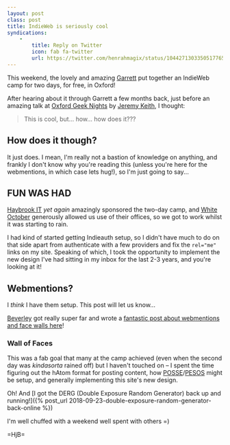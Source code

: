```yaml
---
layout: post
class: post
title: IndieWeb is seriously cool
syndications:
    -
        title: Reply on Twitter
        icon: fab fa-twitter
        url: https://twitter.com/henrahmagix/status/1044271303350517765
---
```


This weekend, the lovely and amazing [Garrett](https://polytechnic.co.uk/blog/2018/09/indiewebcamp-oxford-day-1) put together an IndieWeb camp for two days, for free, in Oxford!

After hearing about it through Garrett a few months back, just before an amazing talk at [Oxford Geek Nights](http://oxford.geeknights.net/) by [Jeremy Keith](https://adactio.com/), I thought:

>This is cool, but... how... how does it???

## How does it though?

It just does. I mean, I'm really not a bastion of knowledge on anything, and frankly I don't know why you're reading this (unless you're here for the webmentions, in which case lets hug!), so I'm just going to say...

## FUN WAS HAD

[Haybrook IT](http://www.haybrook.co.uk/) _yet again_ amazingly sponsored the two-day camp, and [White October](https://www.whiteoctober.co.uk/) generously allowed us use of their offices, so we got to work whilst it was starting to rain.

I had kind of started getting Indieauth setup, so I didn't have much to do on that side apart from authenticate with a few providers and fix the `rel="me"` links on my site. Speaking of which, I took the opportunity to implement the new design I've had sitting in my inbox for the last 2-3 years, and you're looking at it!

## Webmentions?

I _think_ I have them setup. This post will let us know...

[Beverley](https://webdevbev.co.uk/) got really super far and wrote a [fantastic post about webmentions and face walls here](https://webdevbev.co.uk/blog/09-2018/2018-oxford-indie-web-camp.html)!

### Wall of Faces

This was a fab goal that many at the camp achieved (even when the second day was _kindasorta_ rained off) but I haven't touched on – I spent the time figuring out the hAtom format for posting content, how [POSSE](https://indieweb.org/POSSE)/[PESOS](https://indieweb.org/PESOS) might be setup, and generally implementing this site's new design.

Oh! And [I got the DERG (Double Exposure Random Generator) back up and running!]({% post_url 2018-09-23-double-exposure-random-generator-back-online %})

I'm well chuffed with a weekend well spent with others =)

=HjB=
